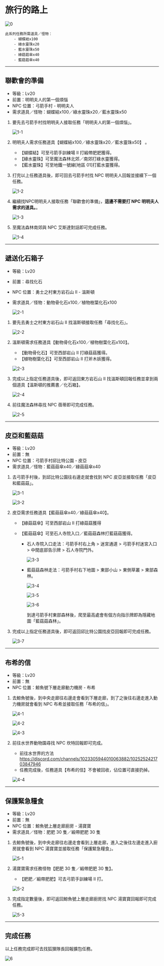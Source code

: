 # 旅行的路上

![0](0.png)

```text
此系列任務所需道具／怪物：
    - 蝴蝶結x100
    - 綠水靈珠x20
    - 藍水靈珠x50
    - 綠菇菇傘x40
    - 藍菇菇傘x40
```

---

## 聯歡會的準備

- 等級：Lv20
- 前置：明明夫人的第一個煩惱
- NPC 位置：弓箭手村 - 明明夫人
- 需求道具／怪物：蝴蝶結x100／綠水靈珠x20／藍水靈珠x50

1. 要先去弓箭手村找明明夫人接取任務「明明夫人的第一個煩惱」。

    ![1-1](1-1.png)

2. 明明夫人需求任務道具【蝴蝶結x100／綠水靈珠x20／藍水靈珠x50】 。

    - 【蝴蝶結】可至弓箭手訓練場 II 打緞帶肥肥獲得。
    - 【綠水靈珠】可至魔法森林北郊／南郊打綠水靈獲得。
    - 【藍水靈珠】可至地鐵一號線[地區 01]打藍水靈獲得。

3. 打完以上任務道具後，即可回去弓箭手村找 NPC 明明夫人回報並接續下一個任務。

    ![1-2](1-2.png)

4. 繼續找NPC明明夫人接取任務「聯歡會的準備」，**這邊不需要打 NPC 明明夫人需求的道具。**。

    ![1-3](1-3.png)

5. 至魔法森林南郊與 NPC 艾斯達對話即可完成任務。

    ![1-4](1-4.png)

---

## 遞送化石箱子

- 等級：Lv20
- 前置：尋找化石
- NPC 位置：勇士之村東方岩石山 II - 溫斯頓
- 需求道具／怪物：動物骨化石x100／植物樹葉化石x100

    ![2-1](2-1.png)

1. 要先去勇士之村東方岩石山 II 找溫斯頓接取任務「尋找化石」。

    ![2-2](2-2.png)

2. 溫斯頓需求任務道具【動物骨化石x100／植物樹葉化石x100】。

    - 【動物骨化石】可至西部岩山 II 打綠菇菇獲得。
    - 【植物樹葉化石】可至西部岩山 II 打斧木妖獲得。

    ![2-3](2-3.png)

3. 完成以上指定任務道具後，即可返回東方岩石山 II 找溫斯頓回報任務並拿到兩個道具【溫斯頓的推薦書／化石箱】。

    ![2-4](2-4.png)

4. 前往魔法森林尋找 NPC 蓓蒂即可完成任務。

    ![2-5](2-5.png)

---

## 皮亞和藍菇菇

- 等級：Lv20
- 前置：無
- NPC 位置：弓箭手村邱比特公園 - 皮亞
- 需求道具／怪物：藍菇菇傘x40／綠菇菇傘x40

1. 去弓箭手村後，到邱比特公園往右邊走就會找到 NPC 皮亞並接取任務「皮亞和藍菇菇」。

    ![3-1](3-1.png)

    ![3-2](3-2.png)

2. 皮亞需求任務道具【藍菇菇傘x40／綠菇菇傘x40】。

    - 【綠菇菇傘】可至西部岩山 II 打綠菇菇獲得

    - 【藍菇菇傘】可至石人寺院入口／藍菇菇森林打藍菇菇獲得。

        - 石人寺院入口走法：弓箭手村右上角 > 迷宮通道 > 弓箭手村迷宮入口 > 中間底部告示牌 > 石人寺院門外。

            ![3-3](3-3.png)

        - 藍菇菇森林走法：弓箭手村右下地圖 > 東部小山 > 東側草叢 > 東部森林。

            ![3-4](3-4.png)

            ![3-5](3-5.png)

            ![3-6](3-6.png)

            到達弓箭手村東部森林後，爬至最高處會有個方向指示牌即為隱藏地圖「藍菇菇森林」。

3. 完成以上指定任務道具後，即可返回邱比特公園找皮亞回報即可完成任務。

    ![3-7](3-7.png)

---

## 布希的信

- 等級：Lv20
- 前置：無
- NPC 位置：鯨魚號下層走廊動力機房 - 布希

1. 去鯨魚號後，到中央走廊往右邊走會看到下層走廊，到了之後往右邊走進入動力機房就會看到 NPC 布希並接取任務「布希的信」。

    ![4-1](4-1.png)

    ![4-2](4-2.png)

    ![4-3](4-3.png)

2. 前往水世界動物園尋找 NPC 坎特回報即可完成。

    - 前往水世界的方法 ⁠https://discord.com/channels/1023305944010063882/1025252421703847946
    - 任務完成後，任務道具【布希的信】不會被回收，佔位置可直接扔掉。

    ![4-4](4-4.png)

---

## 保護緊急糧食

- 等級：Lv20
- 前置：無
- NPC 位置：鯨魚號上層走廊廚房 - 湯寶寶
- 需求道具／怪物：肥肥 30 隻／緞帶肥肥 30 隻

1. 去鯨魚號後，到中央走廊往右邊走會看到上層走廊，進入之後往左邊走進入廚房就會看到 NPC 湯寶寶並接取任務「保護緊急糧食」。

    ![5-1](5-1.png)

2. 湯寶寶需求任務怪物【肥肥 30 隻／緞帶肥肥 30 隻】。

    - 【肥肥／緞帶肥肥】可去弓箭手訓練場 II 打。

    ![5-2](5-2.png)

3. 完成指定數量後，即可返回鯨魚號上層走廊廚房找 NPC 湯寶寶回報即可完成任務。

    ![5-3](5-3.png)

---

## 完成任務

以上任務完成即可去找狐狸隊長回報擴包任務。

![6](6.png)
